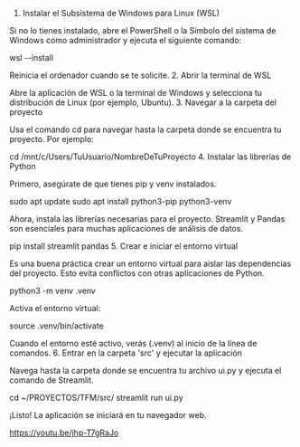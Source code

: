 1. Instalar el Subsistema de Windows para Linux (WSL)

Si no lo tienes instalado, abre el PowerShell o la Símbolo del sistema de Windows como administrador y ejecuta el siguiente comando:

wsl --install

Reinicia el ordenador cuando se te solicite.
2. Abrir la terminal de WSL

Abre la aplicación de WSL o la terminal de Windows y selecciona tu distribución de Linux (por ejemplo, Ubuntu).
3. Navegar a la carpeta del proyecto

Usa el comando cd para navegar hasta la carpeta donde se encuentra tu proyecto. Por ejemplo:

cd /mnt/c/Users/TuUsuario/NombreDeTuProyecto
4. Instalar las librerías de Python

Primero, asegúrate de que tienes pip y venv instalados.

sudo apt update
sudo apt install python3-pip python3-venv

Ahora, instala las librerías necesarias para el proyecto. Streamlit y Pandas son esenciales para muchas aplicaciones de análisis de datos.

pip install streamlit pandas
5. Crear e iniciar el entorno virtual

Es una buena práctica crear un entorno virtual para aislar las dependencias del proyecto. Esto evita conflictos con otras aplicaciones de Python.

python3 -m venv .venv

Activa el entorno virtual:

source .venv/bin/activate

Cuando el entorno esté activo, verás (.venv) al inicio de la línea de comandos.
6. Entrar en la carpeta 'src' y ejecutar la aplicación

Navega hasta la carpeta donde se encuentra tu archivo ui.py y ejecuta el comando de Streamlit.

cd ~/PROYECTOS/TFM/src/
streamlit run ui.py

¡Listo! La aplicación se iniciará en tu navegador web.

https://youtu.be/jhp-T7gRaJo

